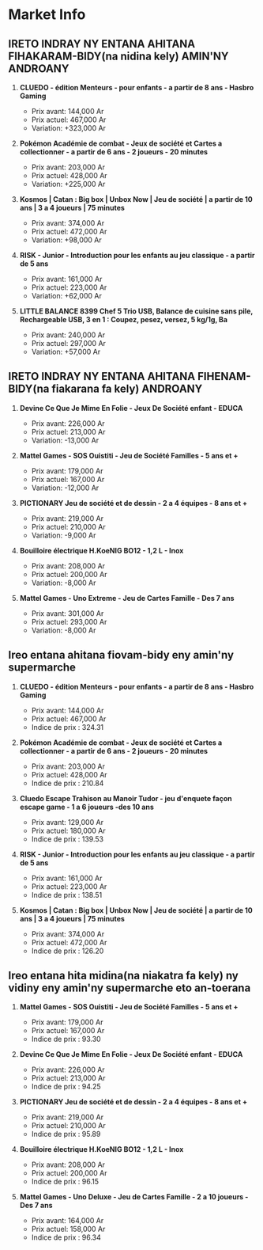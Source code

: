 # Market Info

## IRETO INDRAY NY ENTANA AHITANA FIHAKARAM-BIDY(na nidina kely) AMIN'NY ANDROANY

1. **CLUEDO - édition Menteurs - pour enfants - a partir de 8 ans - Hasbro Gaming**
   - Prix avant: 144,000 Ar
   - Prix actuel: 467,000 Ar
   - Variation: +323,000 Ar

2. **Pokémon Académie de combat - Jeux de société et Cartes a collectionner - a partir de 6 ans - 2 joueurs - 20 minutes**
   - Prix avant: 203,000 Ar
   - Prix actuel: 428,000 Ar
   - Variation: +225,000 Ar

3. **Kosmos | Catan : Big box | Unbox Now | Jeu de société | a partir de 10 ans | 3 a 4 joueurs | 75 minutes**
   - Prix avant: 374,000 Ar
   - Prix actuel: 472,000 Ar
   - Variation: +98,000 Ar

4. **RISK - Junior - Introduction pour les enfants au jeu classique - a partir de 5 ans**
   - Prix avant: 161,000 Ar
   - Prix actuel: 223,000 Ar
   - Variation: +62,000 Ar

5. **LITTLE BALANCE 8399 Chef 5 Trio USB, Balance de cuisine sans pile, Rechargeable USB, 3 en 1 : Coupez, pesez, versez, 5 kg/1g, Ba**
   - Prix avant: 240,000 Ar
   - Prix actuel: 297,000 Ar
   - Variation: +57,000 Ar

## IRETO INDRAY NY ENTANA AHITANA FIHENAM-BIDY(na fiakarana fa kely) ANDROANY

1. **Devine Ce Que Je Mime En Folie - Jeux De Société enfant - EDUCA**
   - Prix avant: 226,000 Ar
   - Prix actuel: 213,000 Ar
   - Variation: -13,000 Ar

2. **Mattel Games - SOS Ouistiti - Jeu de Société Familles - 5 ans et +**
   - Prix avant: 179,000 Ar
   - Prix actuel: 167,000 Ar
   - Variation: -12,000 Ar

3. **PICTIONARY Jeu de société et de dessin - 2 a 4 équipes - 8 ans et +**
   - Prix avant: 219,000 Ar
   - Prix actuel: 210,000 Ar
   - Variation: -9,000 Ar

4. **Bouilloire électrique H.KoeNIG BO12 - 1,2 L - Inox**
   - Prix avant: 208,000 Ar
   - Prix actuel: 200,000 Ar
   - Variation: -8,000 Ar

5. **Mattel Games - Uno Extreme - Jeu de Cartes Famille - Des 7 ans**
   - Prix avant: 301,000 Ar
   - Prix actuel: 293,000 Ar
   - Variation: -8,000 Ar

## Ireo entana ahitana fiovam-bidy eny amin'ny supermarche

1. **CLUEDO - édition Menteurs - pour enfants - a partir de 8 ans - Hasbro Gaming**
   - Prix avant: 144,000 Ar
   - Prix actuel: 467,000 Ar
   - Indice de prix : 324.31

2. **Pokémon Académie de combat - Jeux de société et Cartes a collectionner - a partir de 6 ans - 2 joueurs - 20 minutes**
   - Prix avant: 203,000 Ar
   - Prix actuel: 428,000 Ar
   - Indice de prix : 210.84

3. **Cluedo Escape Trahison au Manoir Tudor - jeu d'enquete façon escape game - 1 a 6 joueurs -des 10 ans**
   - Prix avant: 129,000 Ar
   - Prix actuel: 180,000 Ar
   - Indice de prix : 139.53

4. **RISK - Junior - Introduction pour les enfants au jeu classique - a partir de 5 ans**
   - Prix avant: 161,000 Ar
   - Prix actuel: 223,000 Ar
   - Indice de prix : 138.51

5. **Kosmos | Catan : Big box | Unbox Now | Jeu de société | a partir de 10 ans | 3 a 4 joueurs | 75 minutes**
   - Prix avant: 374,000 Ar
   - Prix actuel: 472,000 Ar
   - Indice de prix : 126.20

## Ireo entana hita midina(na niakatra fa kely) ny vidiny eny amin'ny supermarche eto an-toerana

1. **Mattel Games - SOS Ouistiti - Jeu de Société Familles - 5 ans et +**
   - Prix avant: 179,000 Ar
   - Prix actuel: 167,000 Ar
   - Indice de prix : 93.30

2. **Devine Ce Que Je Mime En Folie - Jeux De Société enfant - EDUCA**
   - Prix avant: 226,000 Ar
   - Prix actuel: 213,000 Ar
   - Indice de prix : 94.25

3. **PICTIONARY Jeu de société et de dessin - 2 a 4 équipes - 8 ans et +**
   - Prix avant: 219,000 Ar
   - Prix actuel: 210,000 Ar
   - Indice de prix : 95.89

4. **Bouilloire électrique H.KoeNIG BO12 - 1,2 L - Inox**
   - Prix avant: 208,000 Ar
   - Prix actuel: 200,000 Ar
   - Indice de prix : 96.15

5. **Mattel Games - Uno Deluxe - Jeu de Cartes Famille - 2 a 10 joueurs - Des 7 ans**
   - Prix avant: 164,000 Ar
   - Prix actuel: 158,000 Ar
   - Indice de prix : 96.34

